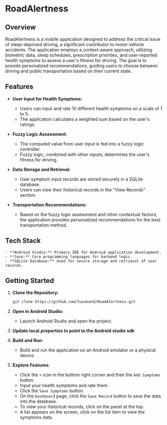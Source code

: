 # RoadAlertness

## Overview

RoadAlertness is a mobile application designed to address the critical issue of sleep-deprived driving, a significant contributor to motor-vehicle accidents. The application employs a context-aware approach, utilizing biometric data, sleep schedules, prescription priorities, and user-reported health symptoms to assess a user's fitness for driving. The goal is to provide personalized recommendations, guiding users to choose between driving and public transportation based on their current state.

## Features

- **User Input for Health Symptoms:**
    - Users can input and rate 10 different health symptoms on a scale of 1 to 5.
    - The application calculates a weighted sum based on the user's ratings.

- **Fuzzy Logic Assessment:**
    - The computed value from user input is fed into a fuzzy logic controller.
    - Fuzzy logic, combined with other inputs, determines the user's fitness for driving.

- **Data Storage and Retrieval:**
    - User symptom input records are stored securely in a SQLite database.
    - Users can view their historical records in the "View Records" section.

- **Transportation Recommendations:**
    - Based on the fuzzy logic assessment and other contextual factors, the application provides personalized recommendations for the best transportation method.

## Tech Stack

    - **Android Studio:** Primary IDE for Android application development.
    - **Java:** Core programming languages for backend logic.
    - **SQLite Database:** Used for secure storage and retrieval of user records.

## Getting Started

1. **Clone the Repository:**
    ```bash
    git clone https://github.com/tusanand/RoadAlertness.git
    ```

2. **Open in Android Studio:**
    - Launch Android Studio and open the project.

3. **Update local.properties to point to the Android studio sdk**

4. **Build and Run:**
    - Build and run the application on an Android emulator or a physical device.

5. **Explore Features:** 
    - Click the `+` icon in the bottom right corner and then the `Add Symptoms` button.
    - Input your health symptoms and rate them.
    - Click the `Save Symptoms` button.
    - On the `Dashboard` page, click the `Save Record` button to save the data into the database.
    - To view your historical records, click on the panel at the top.
    - A list appears on the screen, click on the list item to view the symptoms data.
